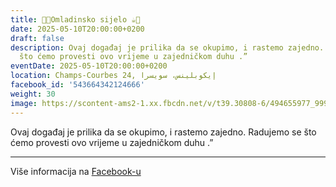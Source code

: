 ```yaml
---
title: 🍫🍪Omladinsko sijelo ☕️🍩
date: 2025-05-10T20:00:00+0200
draft: false
description: Ovaj događaj je prilika da se okupimo, i rastemo zajedno. Radujemo se
  što ćemo provesti ovo vrijeme u zajedničkom duhu .”
eventDate: 2025-05-10T20:00:00+0200
location: Champs-Courbes 24, ‏إيكوبلينس‏، ‏سويسرا‏
facebook_id: '543664342124666'
weight: 30
image: https://scontent-ams2-1.xx.fbcdn.net/v/t39.30808-6/494655977_999846225609310_4487878895912218163_n.jpg?_nc_cat=107&ccb=1-7&_nc_sid=9e60e4&_nc_ohc=wJDCWUoTeXgQ7kNvwGELGYK&_nc_oc=AdkvRJi9LU42mCoZtzINP4368MYIxJFa4hnD0Wf_WFOrSW-RWPBy7nfAOp6efAR6k1U&_nc_zt=23&_nc_ht=scontent-ams2-1.xx&edm=ABTKTjYEAAAA&_nc_gid=3-XvjHbv37Fyz1RhrrHI_g&_nc_tpa=Q5bMBQGCuVq-JNo5hDz2rpSYLYHq_M9eepfiMbGhh-IC-OUSaSnv_TP77yWgd7Oo7uIXHQm1EnOiG7oEmQ&oh=00_AfcB-GMQpQ_h0X5Z6sxWkhzQlRpnIONdrOc5pdtL62Y1tA&oe=690A2658
---
```


Ovaj događaj je prilika da se okupimo, i rastemo zajedno. Radujemo se što ćemo provesti ovo vrijeme u zajedničkom duhu .”

---

Više informacija na [Facebook-u](https://facebook.com/events/543664342124666)